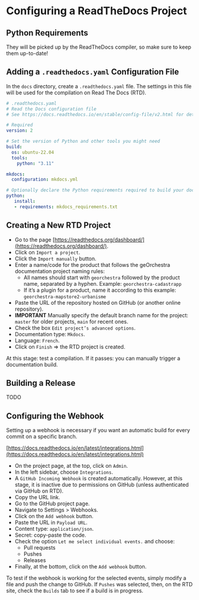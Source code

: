 # Configuring a ReadTheDocs Project

## Python Requirements

They will be picked up by the ReadTheDocs compiler, so make sure to keep them up-to-date!

## Adding a `.readthedocs.yaml` Configuration File

In the `docs` directory, create a `.readthedocs.yaml` file. The settings in this file will be used for the compilation on Read The Docs (RTD).

```yaml
# .readthedocs.yaml
# Read the Docs configuration file
# See https://docs.readthedocs.io/en/stable/config-file/v2.html for details

# Required
version: 2

# Set the version of Python and other tools you might need
build:
  os: ubuntu-22.04
  tools:
    python: "3.11"

mkdocs:
  configuration: mkdocs.yml

# Optionally declare the Python requirements required to build your docs
python:
   install:
   - requirements: mkdocs_requirements.txt
```

## Creating a New RTD Project

* Go to the page [https://readthedocs.org/dashboard/](https://readthedocs.org/dashboard/).
* Click on `Import a project`.
* Click the `Import manually` button.
* Enter a name/code for the product that follows the geOrchestra documentation project naming rules:
  * All names should start with `georchestra` followed by the product name, separated by a hyphen. Example: `georchestra-cadastrapp`
  * If it’s a plugin for a product, name it according to this example: `georchestra-mapstore2-urbanisme`
* Paste the URL of the repository hosted on GitHub (or another online repository).
* **IMPORTANT** Manually specify the default branch name for the project: `master` for older projects, `main` for recent ones.
* Check the box `Edit project’s advanced options`.
* Documentation type: `Mkdocs`.
* Language: `French`.
* Click on `Finish` => the RTD project is created.

At this stage: test a compilation.
If it passes: you can manually trigger a documentation build.

## Building a Release

TODO

## Configuring the Webhook

Setting up a webhook is necessary if you want an automatic build for every commit on a specific branch.

[https://docs.readthedocs.io/en/latest/integrations.html](https://docs.readthedocs.io/en/latest/integrations.html)

* On the project page, at the top, click on `Admin`.
* In the left sidebar, choose `Integrations`.
* A `GitHub Incoming Webhook` is created automatically. However, at this stage, it is inactive due to permissions on GitHub (unless authenticated via GitHub on RTD).
* Copy the URL link.
* Go to the GitHub project page.
* Navigate to Settings > Webhooks.
* Click on the `Add webhook` button.
* Paste the URL in `Payload URL`.
* Content type: `application/json`.
* Secret: copy-paste the code.
* Check the option `Let me select individual events.` and choose:
  * Pull requests
  * Pushes
  * Releases
* Finally, at the bottom, click on the `Add webhook` button.

To test if the webhook is working for the selected events, simply modify a file and push the change to GitHub. If `Pushes` was selected, then, on the RTD site, check the `Builds` tab to see if a build is in progress.
